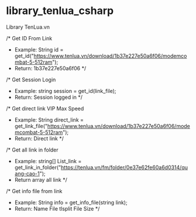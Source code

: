 library_tenlua_csharp
=====================

Library TenLua.vn

/* Get ID From Link
 * Example: String id = get_id("https://www.tenlua.vn/download/1b37e227e50a6f06/modemcombat-5-512ram");
 * Return: 1b37e227e50a6f06
*/

/* Get Session Login
 * Example: string session = get_id(link_file);
 * Return: Session logged in
*/

/* Get direct link VIP Max Speed
 * Example: String direct_link = get_link_file("https://www.tenlua.vn/download/1b37e227e50a6f06/modemcombat-5-512ram");
 * Return: Direct link
*/

/* Get all link in folder
 * Example: string[] List_link = get_link_in_folder("https://tenlua.vn/fm/folder/0e37e62fe60a6d0314/quang-cao-1");
 * Return array all link
*/

/* Get info file from link
 * Example: String info = get_info_file(string link);
 * Return: Name File tlsplit File Size
*/
